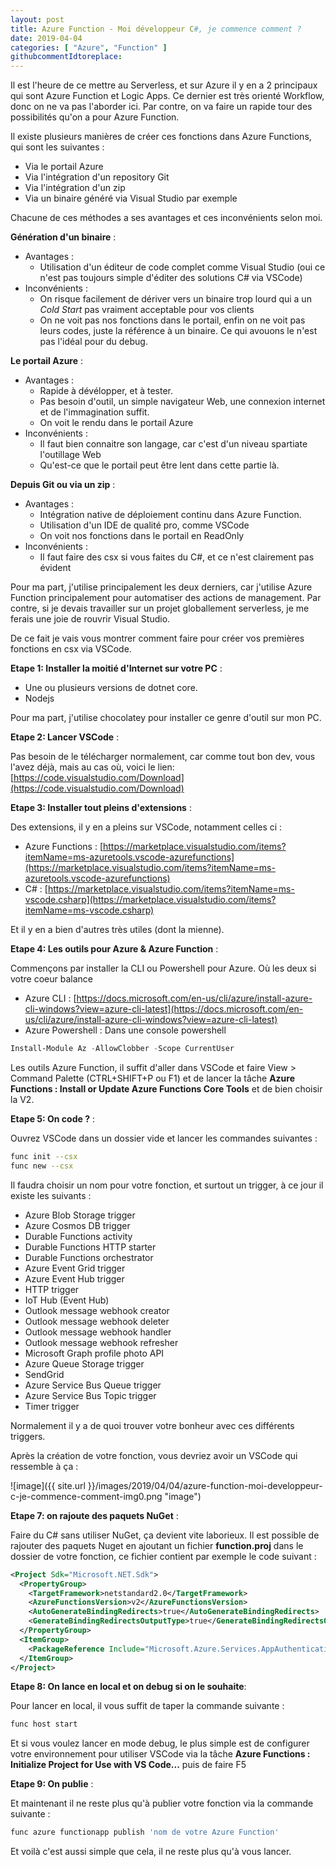 ```yaml
---
layout: post
title: Azure Function - Moi développeur C#, je commence comment ?
date: 2019-04-04
categories: [ "Azure", "Function" ]
githubcommentIdtoreplace: 
---
```


Il est l'heure de ce mettre au Serverless, et sur Azure il y en a 2 principaux qui sont Azure Function et Logic Apps. Ce dernier est très orienté Workflow, donc on ne va pas l'aborder ici. Par contre, on va faire un rapide tour des possibilités qu'on a pour Azure Function.

Il existe plusieurs manières de créer ces fonctions dans Azure Functions, qui sont les suivantes :

- Via le portail Azure
- Via l'intégration d'un repository Git
- Via l'intégration d'un zip
- Via un binaire généré via Visual Studio par exemple

Chacune de ces méthodes a ses avantages et ces inconvénients selon moi.

**Génération d'un binaire** :

- Avantages :
  - Utilisation d'un éditeur de code complet comme Visual Studio (oui ce n'est pas toujours simple d'éditer des solutions C# via VSCode)
- Inconvénients :
  - On risque facilement de dériver vers un binaire trop lourd qui a un *Cold Start* pas vraiment acceptable pour vos clients
  - On ne voit pas nos fonctions dans le portail, enfin on ne voit pas leurs codes, juste la référence à un binaire. Ce qui avouons le n'est pas l'idéal pour du debug.
  
**Le portail Azure** :

- Avantages :
  - Rapide à dévélopper, et à tester.
  - Pas besoin d'outil, un simple navigateur Web, une connexion internet et de l'immagination suffit.
  - On voit le rendu dans le portail Azure
- Inconvénients :
  - Il faut bien connaitre son langage, car c'est d'un niveau spartiate l'outillage Web
  - Qu'est-ce que le portail peut être lent dans cette partie là.

**Depuis Git ou via un zip** :

- Avantages :
  - Intégration native de déploiement continu dans Azure Function.
  - Utilisation d'un IDE de qualité pro, comme VSCode
  - On voit nos fonctions dans le portail en ReadOnly
- Inconvénients :
  - Il faut faire des csx si vous faites du C#, et ce n'est clairement pas évident

Pour ma part, j'utilise principalement les deux derniers, car j'utilise Azure Function principalement pour automatiser des actions de management. Par contre, si je devais travailler sur un projet globallement serverless, je me ferais une joie de rouvrir Visual Studio.

De ce fait je vais vous montrer comment faire pour créer vos premières fonctions en csx via VSCode.

**Etape 1: Installer la moitié d'Internet sur votre PC** :

- Une ou plusieurs versions de dotnet core.
- Nodejs

Pour ma part, j'utilise chocolatey pour installer ce genre d'outil sur mon PC.

**Etape 2: Lancer VSCode** :

Pas besoin de le télécharger normalement, car comme tout bon dev, vous l'avez déjà, mais au cas où, voici le lien: [https://code.visualstudio.com/Download](https://code.visualstudio.com/Download)

**Etape 3: Installer tout pleins d'extensions** :

Des extensions, il y en a pleins sur VSCode, notamment celles ci :

- Azure Functions : [https://marketplace.visualstudio.com/items?itemName=ms-azuretools.vscode-azurefunctions](https://marketplace.visualstudio.com/items?itemName=ms-azuretools.vscode-azurefunctions)
- C# : [https://marketplace.visualstudio.com/items?itemName=ms-vscode.csharp](https://marketplace.visualstudio.com/items?itemName=ms-vscode.csharp)

Et il y en a bien d'autres très utiles (dont la mienne).

**Etape 4: Les outils pour Azure & Azure Function** :

Commençons par installer la CLI ou Powershell pour Azure. Où les deux si votre coeur balance

- Azure CLI : [https://docs.microsoft.com/en-us/cli/azure/install-azure-cli-windows?view=azure-cli-latest](https://docs.microsoft.com/en-us/cli/azure/install-azure-cli-windows?view=azure-cli-latest)
- Azure Powershell : Dans une console powershell

```powershell
Install-Module Az -AllowClobber -Scope CurrentUser
```

Les outils Azure Function, il suffit d'aller dans VSCode et faire View > Command Palette (CTRL+SHIFT+P ou F1) et de lancer la tâche **Azure Functions : Install or Update Azure Functions Core Tools** et de bien choisir la V2.

**Etape 5: On code ?** :

Ouvrez VSCode dans un dossier vide et lancer les commandes suivantes :

```bash
func init --csx
func new --csx
```

Il faudra choisir un nom pour votre fonction, et surtout un trigger, à ce jour il existe les suivants :

- Azure Blob Storage trigger
- Azure Cosmos DB trigger
- Durable Functions activity
- Durable Functions HTTP starter
- Durable Functions orchestrator
- Azure Event Grid trigger
- Azure Event Hub trigger
- HTTP trigger
- IoT Hub (Event Hub)
- Outlook message webhook creator
- Outlook message webhook deleter
- Outlook message webhook handler
- Outlook message webhook refresher
- Microsoft Graph profile photo API
- Azure Queue Storage trigger
- SendGrid
- Azure Service Bus Queue trigger
- Azure Service Bus Topic trigger
- Timer trigger

Normalement il y a de quoi trouver votre bonheur avec ces différents triggers.

Après la création de votre fonction, vous devriez avoir un VSCode qui ressemble à ça :

![image]({{ site.url }}/images/2019/04/04/azure-function-moi-developpeur-c-je-commence-comment-img0.png "image")

**Etape 7: on rajoute des paquets NuGet** :

Faire du C# sans utiliser NuGet, ça devient vite laborieux.
Il est possible de rajouter des paquets Nuget en ajoutant un fichier **function.proj** dans le dossier de votre fonction, ce fichier contient par exemple le code suivant :

```xml
<Project Sdk="Microsoft.NET.Sdk">
  <PropertyGroup>
    <TargetFramework>netstandard2.0</TargetFramework>
    <AzureFunctionsVersion>v2</AzureFunctionsVersion>
    <AutoGenerateBindingRedirects>true</AutoGenerateBindingRedirects>
    <GenerateBindingRedirectsOutputType>true</GenerateBindingRedirectsOutputType>
  </PropertyGroup>
  <ItemGroup>
    <PackageReference Include="Microsoft.Azure.Services.AppAuthentication" Version="1.2.0-preview2" />
  </ItemGroup>
</Project>
```

**Etape 8: On lance en local et on debug si on le souhaite**:

Pour lancer en local, il vous suffit de taper la commande suivante :

```bash
func host start
```

Et si vous voulez lancer en mode debug, le plus simple est de configurer votre environnement pour utiliser VSCode via la  tâche **Azure Functions : Initialize Project for Use with VS Code...** puis de faire F5

**Etape 9: On publie** :

Et maintenant il ne reste plus qu'à publier votre fonction via la commande suivante :

```bash
func azure functionapp publish 'nom de votre Azure Function'
```

Et voilà c'est aussi simple que cela, il ne reste plus qu'à vous lancer.
